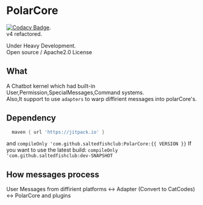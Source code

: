 # PolarCore
[![Codacy Badge](https://api.codacy.com/project/badge/Grade/cc0af3e7ffbe4ac89ed566aeae004d6c)](https://app.codacy.com/gh/saltedfishclub/PolarCore?utm_source=github.com&utm_medium=referral&utm_content=saltedfishclub/PolarCore&utm_campaign=Badge_Grade_Dashboard).  
v4 refactored.  

Under Heavy Development.  
Open source / Apache2.0 License
## What  
A Chatbot kernel which had built-in User,Permission,SpecialMessages,Command systems.  
Also,It support to use `adapters` to warp diffirient messages into polarCore's.


## Dependency
```groovy
  maven { url 'https://jitpack.io' }
```
and
`compileOnly 'com.github.saltedfishclub:PolarCore:{{ VERSION }}`
If you want to use the latest build:
`compileOnly 'com.github.saltedfishclub:dev-SNAPSHOT`

## How messages process
User Messages from diffirient platforms <-> Adapter (Convert to CatCodes) <-> PolarCore and plugins

